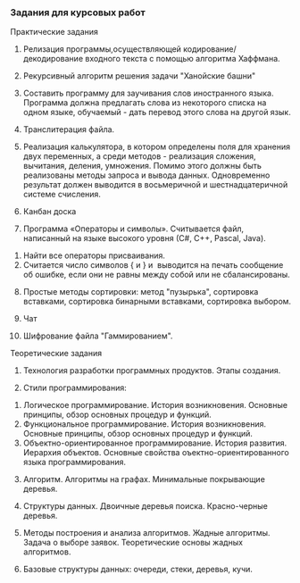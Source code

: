 <h3>Задания для курсовых работ</h3>

<bold>Практические задания</bold>

1. Релизация программы,осуществляющей кодирование/декодирование входного текста с помощью алгоритма Хаффмана. 

2. Рекурсивный алгоритм решения задачи "Ханойские башни"

3. Составить программу для заучивания слов иностранного языка. Программа должна предлагать слова из некоторого списка на одном языке, обучаемый - дать перевод этого слова на другой язык.

4. Транслитерация файла.

5. Реализация калькулятора, в котором определены поля для хранения двух переменных, а среди методов - реализация сложения, вычитания, деления, умножения. Помимо этого должны быть реализованы методы запроса и вывода данных. Одновременно результат должен выводится в восьмеричной и шестнадцатеричной системе счисления.

6. Канбан доска

7. Программа «Операторы и символы». Считывается файл,  написанный на языке высокого уровня (С#, C++, Pascal, Java). 
1) Найти все операторы присваивания.
2) Cчитается число символов { и } и  выводится на печать сообщение об ошибке, если они не равны между собой или не сбалансированы.

8. Простые методы сортировки: метод "пузырька", сортировка вставками, сортировка бинарными вставками, сортировка выбором.

9. Чат

10. Шифрование файла "Гаммированием".


<bold>Теоретические задания</bold>

1. Технология разработки программных продуктов. Этапы создания.

2. Стили программирования:
1) Логическое программирование. История возникновения. Основные принципы, обзор основных процедур и функций. 
2) Функциональное программирование. История возникновения. Основные принципы, обзор основных процедур и функций.
3) Oбъектно-ориентированное программирование. История развития. Иерархия объектов. Основные свойства оъектно-ориентированного языка программирования.

3. Алгоритм. Алгоритмы на графах. Минимальные покрывающие деревья.

4. Структуры данных. Двоичные деревья поиска. Красно-черные деревья.

5. Методы построения и анализа алгоритмов. Жадные алгоритмы. Задача о выборе заявок. Теоретические основы жадных алгоритмов. 

6. Базовые структуры данных: очереди, стеки, деревья, кучи.
